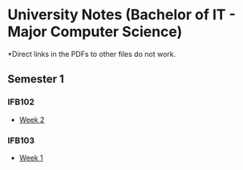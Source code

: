 # University Notes (Bachelor of IT - Major Computer Science)

*Direct links in the PDFs to other files do not work.

## Semester 1
### IFB102
- [Week 2](./IFB102/Week%202/Week%202.pdf)

### IFB103
- [Week 1](./IFB103/Week%201/Week%201.pdf)

